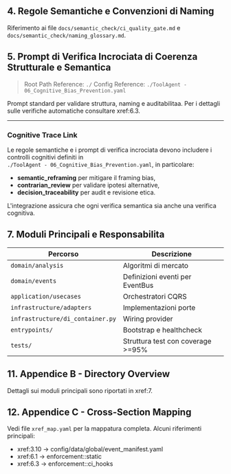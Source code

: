 <!-- ToolAgent Specification Block. No placeholder permitted. -->
<!-- hash: sha256-6ea8f266544ead9761ef6328b3774aa839f1783a95df0f2e067788739a706fe1 -->

## 4. Regole Semantiche e Convenzioni di Naming

Riferimento ai file `docs/semantic_check/ci_quality_gate.md` e `docs/semantic_check/naming_glossary.md`.

## 5. Prompt di Verifica Incrociata di Coerenza Strutturale e Semantica

> Root Path Reference: `./`
> Config Reference: `./ToolAgent - 06_Cognitive_Bias_Prevention.yaml`


Prompt standard per validare struttura, naming e auditabilitaa. Per i dettagli sulle verifiche automatiche consultare
xref:6.3.

---

### Cognitive Trace Link

Le regole semantiche e i prompt di verifica incrociata devono includere
i controlli cognitivi definiti in  
`./ToolAgent - 06_Cognitive_Bias_Prevention.yaml`, in particolare:

- **semantic_reframing** per mitigare il framing bias,
- **contrarian_review** per validare ipotesi alternative,
- **decision_traceability** per audit e revisione etica.

L'integrazione assicura che ogni verifica semantica sia anche una verifica cognitiva.

## 7. Moduli Principali e Responsabilita

| Percorso                         | Descrizione                       |
|----------------------------------|-----------------------------------|
| `domain/analysis`                | Algoritmi di mercato              |
| `domain/events`                  | Definizioni eventi per EventBus   |
| `application/usecases`           | Orchestratori CQRS                |
| `infrastructure/adapters`        | Implementazioni porte             |
| `infrastructure/di_container.py` | Wiring provider                   |
| `entrypoints/`                   | Bootstrap e healthcheck           |
| `tests/`                         | Struttura test con coverage >=95% |

## 11. Appendice B - Directory Overview

Dettagli sui moduli principali sono riportati in xref:7.

## 12. Appendice C - Cross-Section Mapping

Vedi file `xref_map.yaml` per la mappatura completa. Alcuni riferimenti principali:

- xref:3.10 -> config/data/global/event_manifest.yaml
- xref:6.1 -> enforcement::static
- xref:6.3 -> enforcement::ci_hooks

